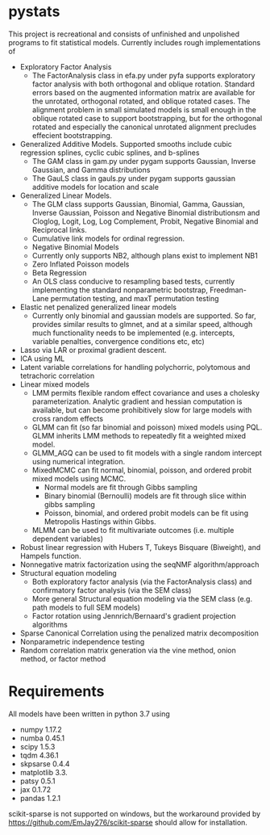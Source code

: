 # pystats
This project is recreational and consists of unfinished and unpolished programs to fit statistical models. Currently includes rough implementations of 
- Exploratory Factor Analysis
	- The FactorAnalysis class in efa.py under pyfa supports exploratory factor analysis with both orthogonal and oblique rotation.  Standard errors based on the augmented information matrix are available for the unrotated, orthogonal rotated, and oblique rotated cases.  The alignment problem in small simulated models is small enough in the oblique rotated case to support bootstrapping, but for the orthogonal rotated and especially the canonical unrotated alignment precludes effecient bootstrapping.
- Generalized Additive Models.  Supported smooths include cubic regression splines, cyclic cubic splines, and b-splines
	- The GAM class in gam.py under pygam supports Gaussian, Inverse Gaussian, and Gamma distributions
	- The GauLS class in gauls.py under pygam supports gaussian additive models for location and scale 
- Generalized Linear Models.  
 	- The GLM class supports Gaussian, Binomial, Gamma, Gaussian, Inverse Gaussian, Poisson and Negative Binomial distributionsm and Cloglog, Logit, Log, Log Complement, Probit, Negative Binomial and Reciprocal links.
	- Cumulative link models for ordinal regression. 
	- Negative Binomial Models
 	- Currently only supports NB2, although plans exist to implement NB1 
	- Zero Inflated Poisson models
	- Beta Regression 
	- An OLS class conducive to resampling based tests, currently implementing the standard nonparametric bootstrap, Freedman-Lane permutation testing, and maxT permutation testing
- Elastic net penalized generalized linear models
	- Currently only binomial and gaussian models are supported.  So far, provides similar results to glmnet, and at a similar speed, although much functionality needs to be implemented (e.g. intercepts, variable penalties, convergence conditions etc, etc)
- Lasso via LAR or proximal gradient descent.
- ICA using ML
- Latent variable correlations for handling polychorric, polytomous and tetrachoric correlation
- Linear mixed models 
	- LMM permits flexible random effect covariance and uses a cholesky parameterization.  Analytic gradient and hessian computation is available, but can become prohibitively slow for large models with cross random effects
	 - GLMM can fit (so far binomial and poisson) mixed models using PQL.  GLMM inherits LMM methods to repeatedly fit a weighted mixed model.
	 - GLMM_AGQ can be used to fit models with a single random intercept using numerical integration.
	 - MixedMCMC can fit normal, binomial, poisson, and ordered probit mixed models using MCMC.  
	 	- Normal models are fit through Gibbs sampling
	 	- Binary binomial (Bernoulli) models are fit through slice within gibbs sampling
	 	- Poisson, binomial, and ordered probit models can be fit using Metropolis Hastings within Gibbs. 
	 - MLMM can be used to fit multivariate outcomes (i.e. multiple dependent variables) 
- Robust linear regression with Hubers T, Tukeys Bisquare (Biweight), and Hampels function.
- Nonnegative matrix factorization using the seqNMF algorithm/approach
- Structural equation modeling
 	- Both exploratory factor analysis (via the FactorAnalysis class) and confirmatory factor analysis (via the SEM class)
 	- More general Structural equation modeling via the SEM class (e.g. path models to full SEM models)
 	- Factor rotation using Jennrich/Bernaard's gradient projection algorithms
- Sparse Canonical Correlation using the penalized matrix decomposition
- Nonparametric independence testing
- Random correlation matrix generation via the vine method, onion method, or factor method
# Requirements
All models have been written in python 3.7 using
- numpy 1.17.2
- numba 0.45.1
- scipy 1.5.3
- tqdm 4.36.1
- skpsarse 0.4.4
- matplotlib 3.3.
- patsy 0.5.1
- jax 0.1.72
- pandas 1.2.1

scikit-sparse is not supported on windows, but the workaround provided by https://github.com/EmJay276/scikit-sparse should allow for installation.



